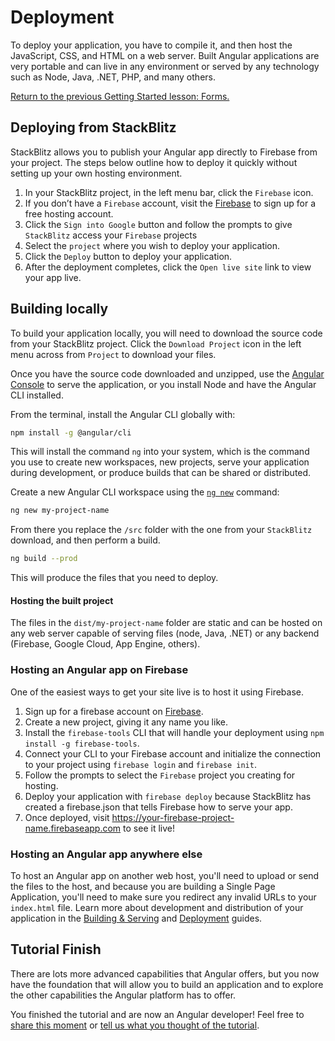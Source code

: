 # Deployment

To deploy your application, you have to compile it, and then host the JavaScript, CSS, and HTML on a web server. Built Angular applications are very portable and can live in any environment or served by any technology such as Node, Java, .NET, PHP, and many others.


<div class="alert is-helpful">

[Return to the previous Getting Started lesson: Forms.](getting-started/getting-started-forms)

</div>


## Deploying from StackBlitz

StackBlitz allows you to publish your Angular app directly to Firebase from your project. The steps below outline how to deploy it quickly without setting up your own hosting environment.

1. In your StackBlitz project, in the left menu bar, click the `Firebase` icon.
1. If you don’t have a `Firebase` account, visit the [Firebase](https://firebase.google.com/) to sign up for a free hosting account.
1. Click the `Sign into Google` button and follow the prompts to give `StackBlitz` access your `Firebase` projects
1. Select the `project` where you wish to deploy your application.
1. Click the `Deploy` button to deploy your application.
1. After the deployment completes, click the `Open live site` link to view your app live.

## Building locally

To build your application locally, you will need to download the source code from your StackBlitz project. Click the `Download Project` icon in the left menu across from `Project` to download your files.

Once you have the source code downloaded and unzipped, use the [Angular Console](https://angularconsole.com) to serve the application, or you install Node and have the Angular CLI installed.

From the terminal, install the Angular CLI globally with:

```sh
npm install -g @angular/cli
```

This will install the command `ng` into your system, which is the command you use to create new workspaces, new projects, serve your application during development, or produce builds that can be shared or distributed.

Create a new Angular CLI workspace using the [`ng new`](cli/new) command:

```sh
ng new my-project-name
```

From there you replace the `/src` folder with the one from your `StackBlitz` download, and then perform a build.

```sh
ng build --prod
```

This will produce the files that you need to deploy.

#### Hosting the built project

The files in the `dist/my-project-name` folder are static and can be hosted on any web server capable of serving files (node, Java, .NET) or any backend (Firebase, Google Cloud, App Engine, others).

### Hosting an Angular app on Firebase

One of the easiest ways to get your site live is to host it using Firebase.

1. Sign up for a firebase account on [Firebase](https://firebase.google.com/).
1. Create a new project, giving it any name you like.
1. Install the `firebase-tools` CLI that will handle your deployment using `npm install -g firebase-tools`.
1. Connect your CLI to your Firebase account and initialize the connection to your project using `firebase login` and `firebase init`.
1. Follow the prompts to select the `Firebase` project you creating for hosting.
1. Deploy your application with `firebase deploy` because StackBlitz has created a firebase.json that tells Firebase how to serve your app.
1. Once deployed, visit https://your-firebase-project-name.firebaseapp.com to see it live!

### Hosting an Angular app anywhere else

To host an Angular app on another web host, you'll need to upload or send the files to the host, and because you are building a Single Page Application, you'll need to make sure you redirect any invalid URLs to your `index.html` file. Learn more about development and distribution of your application in the [Building & Serving](guide/build) and [Deployment](guide/deployment) guides.

## Tutorial Finish

There are lots more advanced capabilities that Angular offers, but you now have the foundation that will allow you to build an application and to explore the other capabilities the Angular platform has to offer.

You finished the tutorial and are now an Angular developer! Feel free to [share this moment](#) or [tell us what you thought of the tutorial](#).
